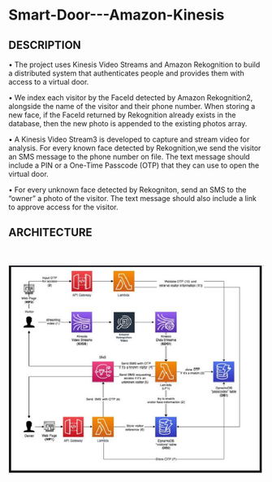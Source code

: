 # Smart-Door---Amazon-Kinesis
## DESCRIPTION
•	The project uses Kinesis Video Streams and Amazon Rekognition to build a distributed system that authenticates people and provides them with access to a virtual door.

•	We index each visitor by the FaceId detected by Amazon Rekognition2, alongside the name of the visitor and their phone number. When storing a new face, if the FaceId returned by Rekognition already exists in the database, then the new photo is appended to the existing photos array.

•	A Kinesis Video Stream3 is developed to capture and stream video for analysis. For every known face detected by Rekognition,we send the visitor an SMS message to the phone number on file. The text message should include a PIN or a One-Time Passcode (OTP) that they can use to open the virtual door.

•	For every unknown face detected by Rekogniton, send an SMS to the “owner” a photo of the visitor. The text message should also include a link to approve access for the visitor.

## ARCHITECTURE
<br></br>
![Architecture](img/architecture.jpeg)



